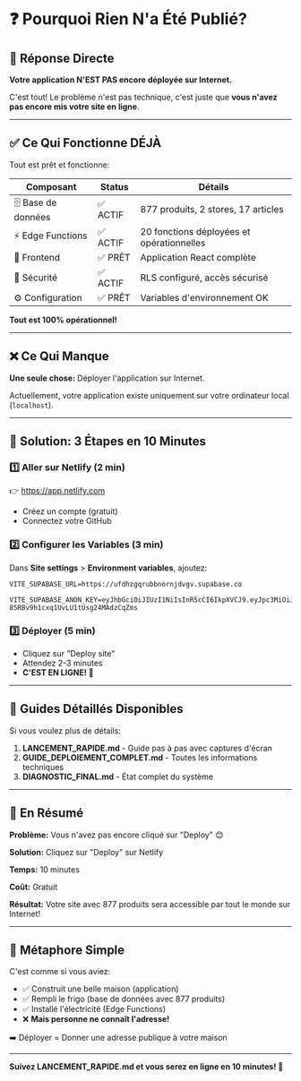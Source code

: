 # ❓ Pourquoi Rien N'a Été Publié?

## 🎯 Réponse Directe

**Votre application N'EST PAS encore déployée sur Internet.**

C'est tout! Le problème n'est pas technique, c'est juste que **vous n'avez pas encore mis votre site en ligne**.

---

## ✅ Ce Qui Fonctionne DÉJÀ

Tout est prêt et fonctionne:

| Composant | Status | Détails |
|-----------|--------|---------|
| 🗄️ Base de données | ✅ ACTIF | 877 produits, 2 stores, 17 articles |
| ⚡ Edge Functions | ✅ ACTIF | 20 fonctions déployées et opérationnelles |
| 🎨 Frontend | ✅ PRÊT | Application React complète |
| 🔐 Sécurité | ✅ ACTIF | RLS configuré, accès sécurisé |
| ⚙️ Configuration | ✅ PRÊT | Variables d'environnement OK |

**Tout est 100% opérationnel!**

---

## ❌ Ce Qui Manque

**Une seule chose:** Déployer l'application sur Internet.

Actuellement, votre application existe uniquement sur votre ordinateur local (`localhost`).

---

## 🚀 Solution: 3 Étapes en 10 Minutes

### 1️⃣ Aller sur Netlify (2 min)
👉 https://app.netlify.com
- Créez un compte (gratuit)
- Connectez votre GitHub

### 2️⃣ Configurer les Variables (3 min)
Dans **Site settings** > **Environment variables**, ajoutez:

```
VITE_SUPABASE_URL=https://ufdhzgqrubbnornjdvgv.supabase.co
```

```
VITE_SUPABASE_ANON_KEY=eyJhbGciOiJIUzI1NiIsInR5cCI6IkpXVCJ9.eyJpc3MiOiJzdXBhYmFzZSIsInJlZiI6InVmZGh6Z3FydWJibm9ybmpkdmd2Iiwicm9sZSI6ImFub24iLCJpYXQiOjE3NjA0MjAwMzksImV4cCI6MjA3NTk5NjAzOX0.Xqfe56k9FU-85RBv9h1cxq1UvLU1tUsg24MAdzCqZms
```

### 3️⃣ Déployer (5 min)
- Cliquez sur "Deploy site"
- Attendez 2-3 minutes
- **C'EST EN LIGNE! 🎉**

---

## 📝 Guides Détaillés Disponibles

Si vous voulez plus de détails:

1. **LANCEMENT_RAPIDE.md** - Guide pas à pas avec captures d'écran
2. **GUIDE_DEPLOIEMENT_COMPLET.md** - Toutes les informations techniques
3. **DIAGNOSTIC_FINAL.md** - État complet du système

---

## 🎯 En Résumé

**Problème:**
Vous n'avez pas encore cliqué sur "Deploy" 😊

**Solution:**
Cliquez sur "Deploy" sur Netlify

**Temps:**
10 minutes

**Coût:**
Gratuit

**Résultat:**
Votre site avec 877 produits sera accessible par tout le monde sur Internet!

---

## 💬 Métaphore Simple

C'est comme si vous aviez:
- ✅ Construit une belle maison (application)
- ✅ Rempli le frigo (base de données avec 877 produits)
- ✅ Installé l'électricité (Edge Functions)
- ❌ **Mais personne ne connaît l'adresse!**

➡️ Déployer = Donner une adresse publique à votre maison

---

**Suivez LANCEMENT_RAPIDE.md et vous serez en ligne en 10 minutes! 🚀**
